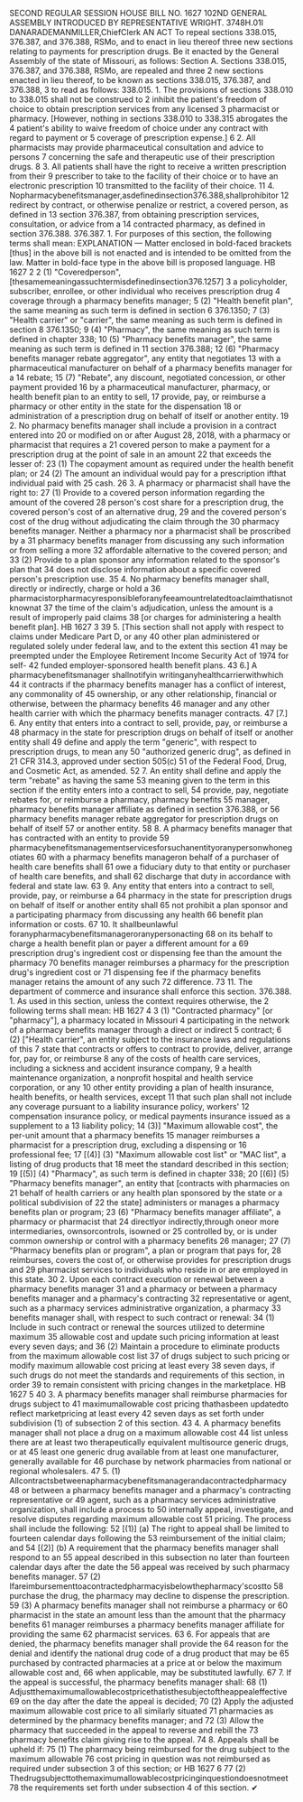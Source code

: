 SECOND REGULAR SESSION
HOUSE BILL NO. 1627
102ND GENERAL ASSEMBLY
INTRODUCED BY REPRESENTATIVE WRIGHT.
3748H.01I DANARADEMANMILLER,ChiefClerk
AN ACT
To repeal sections 338.015, 376.387, and 376.388, RSMo, and to enact in lieu thereof three
new sections relating to payments for prescription drugs.
Be it enacted by the General Assembly of the state of Missouri, as follows:
Section A. Sections 338.015, 376.387, and 376.388, RSMo, are repealed and three
2 new sections enacted in lieu thereof, to be known as sections 338.015, 376.387, and 376.388,
3 to read as follows:
338.015. 1. The provisions of sections 338.010 to 338.015 shall not be construed to
2 inhibit the patient's freedom of choice to obtain prescription services from any licensed
3 pharmacist or pharmacy. [However, nothing in sections 338.010 to 338.315 abrogates the
4 patient's ability to waive freedom of choice under any contract with regard to payment or
5 coverage of prescription expense.]
6 2. All pharmacists may provide pharmaceutical consultation and advice to persons
7 concerning the safe and therapeutic use of their prescription drugs.
8 3. All patients shall have the right to receive a written prescription from their
9 prescriber to take to the facility of their choice or to have an electronic prescription
10 transmitted to the facility of their choice.
11 4. Nopharmacybenefitsmanager,asdefinedinsection376.388,shallprohibitor
12 redirect by contract, or otherwise penalize or restrict, a covered person, as defined in
13 section 376.387, from obtaining prescription services, consultation, or advice from a
14 contracted pharmacy, as defined in section 376.388.
376.387. 1. For purposes of this section, the following terms shall mean:
EXPLANATION — Matter enclosed in bold-faced brackets [thus] in the above bill is not enacted and is
intended to be omitted from the law. Matter in bold-face type in the above bill is proposed language.
HB 1627 2
2 (1) "Coveredperson",[thesamemeaningassuchtermisdefinedinsection376.1257]
3 a policyholder, subscriber, enrollee, or other individual who receives prescription drug
4 coverage through a pharmacy benefits manager;
5 (2) "Health benefit plan", the same meaning as such term is defined in section
6 376.1350;
7 (3) "Health carrier" or "carrier", the same meaning as such term is defined in section
8 376.1350;
9 (4) "Pharmacy", the same meaning as such term is defined in chapter 338;
10 (5) "Pharmacy benefits manager", the same meaning as such term is defined in
11 section 376.388;
12 (6) "Pharmacy benefits manager rebate aggregator", any entity that negotiates
13 with a pharmaceutical manufacturer on behalf of a pharmacy benefits manager for a
14 rebate;
15 (7) "Rebate", any discount, negotiated concession, or other payment provided
16 by a pharmaceutical manufacturer, pharmacy, or health benefit plan to an entity to sell,
17 provide, pay, or reimburse a pharmacy or other entity in the state for the dispensation
18 or administration of a prescription drug on behalf of itself or another entity.
19 2. No pharmacy benefits manager shall include a provision in a contract entered into
20 or modified on or after August 28, 2018, with a pharmacy or pharmacist that requires a
21 covered person to make a payment for a prescription drug at the point of sale in an amount
22 that exceeds the lesser of:
23 (1) The copayment amount as required under the health benefit plan; or
24 (2) The amount an individual would pay for a prescription ifthat individual paid with
25 cash.
26 3. A pharmacy or pharmacist shall have the right to:
27 (1) Provide to a covered person information regarding the amount of the covered
28 person's cost share for a prescription drug, the covered person's cost of an alternative drug,
29 and the covered person's cost of the drug without adjudicating the claim through the
30 pharmacy benefits manager. Neither a pharmacy nor a pharmacist shall be proscribed by a
31 pharmacy benefits manager from discussing any such information or from selling a more
32 affordable alternative to the covered person; and
33 (2) Provide to a plan sponsor any information related to the sponsor's plan that
34 does not disclose information about a specific covered person's prescription use.
35 4. No pharmacy benefits manager shall, directly or indirectly, charge or hold a
36 pharmacistorpharmacyresponsibleforanyfeeamountrelatedtoaclaimthatisnotknownat
37 the time of the claim's adjudication, unless the amount is a result of improperly paid claims
38 [or charges for administering a health benefit plan].
HB 1627 3
39 5. [This section shall not apply with respect to claims under Medicare Part D, or any
40 other plan administered or regulated solely under federal law, and to the extent this section
41 may be preempted under the Employee Retirement Income Security Act of 1974 for self-
42 funded employer-sponsored health benefit plans.
43 6.] A pharmacybenefitsmanager shallnotifyin writinganyhealthcarrierwithwhich
44 it contracts if the pharmacy benefits manager has a conflict of interest, any commonality of
45 ownership, or any other relationship, financial or otherwise, between the pharmacy benefits
46 manager and any other health carrier with which the pharmacy benefits manager contracts.
47 [7.] 6. Any entity that enters into a contract to sell, provide, pay, or reimburse a
48 pharmacy in the state for prescription drugs on behalf of itself or another entity shall
49 define and apply the term "generic", with respect to prescription drugs, to mean any
50 "authorized generic drug", as defined in 21 CFR 314.3, approved under section 505(c)
51 of the Federal Food, Drug, and Cosmetic Act, as amended.
52 7. An entity shall define and apply the term "rebate" as having the same
53 meaning given to the term in this section if the entity enters into a contract to sell,
54 provide, pay, negotiate rebates for, or reimburse a pharmacy, pharmacy benefits
55 manager, pharmacy benefits manager affiliate as defined in section 376.388, or
56 pharmacy benefits manager rebate aggregator for prescription drugs on behalf of itself
57 or another entity.
58 8. A pharmacy benefits manager that has contracted with an entity to provide
59 pharmacybenefitsmanagementservicesforsuchanentityoranypersonwhonegotiates
60 with a pharmacy benefits manageron behalf of a purchaser of health care benefits shall
61 owe a fiduciary duty to that entity or purchaser of health care benefits, and shall
62 discharge that duty in accordance with federal and state law.
63 9. Any entity that enters into a contract to sell, provide, pay, or reimburse a
64 pharmacy in the state for prescription drugs on behalf of itself or another entity shall
65 not prohibit a plan sponsor and a participating pharmacy from discussing any health
66 benefit plan information or costs.
67 10. It shallbeunlawful foranypharmacybenefitsmanageroranypersonacting
68 on its behalf to charge a health benefit plan or payer a different amount for a
69 prescription drug's ingredient cost or dispensing fee than the amount the pharmacy
70 benefits manager reimburses a pharmacy for the prescription drug's ingredient cost or
71 dispensing fee if the pharmacy benefits manager retains the amount of any such
72 difference.
73 11. The department of commerce and insurance shall enforce this section.
376.388. 1. As used in this section, unless the context requires otherwise, the
2 following terms shall mean:
HB 1627 4
3 (1) "Contracted pharmacy" [or "pharmacy"], a pharmacy located in Missouri
4 participating in the network of a pharmacy benefits manager through a direct or indirect
5 contract;
6 (2) ["Health carrier", an entity subject to the insurance laws and regulations of this
7 state that contracts or offers to contract to provide, deliver, arrange for, pay for, or reimburse
8 any of the costs of health care services, including a sickness and accident insurance company,
9 a health maintenance organization, a nonprofit hospital and health service corporation, or any
10 other entity providing a plan of health insurance, health benefits, or health services, except
11 that such plan shall not include any coverage pursuant to a liability insurance policy, workers'
12 compensation insurance policy, or medical payments insurance issued as a supplement to a
13 liability policy;
14 (3)] "Maximum allowable cost", the per-unit amount that a pharmacy benefits
15 manager reimburses a pharmacist for a prescription drug, excluding a dispensing or
16 professional fee;
17 [(4)] (3) "Maximum allowable cost list" or "MAC list", a listing of drug products that
18 meet the standard described in this section;
19 [(5)] (4) "Pharmacy", as such term is defined in chapter 338;
20 [(6)] (5) "Pharmacy benefits manager", an entity that [contracts with pharmacies on
21 behalf of health carriers or any health plan sponsored by the state or a political subdivision of
22 the state] administers or manages a pharmacy benefits plan or program;
23 (6) "Pharmacy benefits manager affiliate", a pharmacy or pharmacist that
24 directlyor indirectly,through oneor more intermediaries, ownsorcontrols, isowned or
25 controlled by, or is under common ownership or control with a pharmacy benefits
26 manager;
27 (7) "Pharmacy benefits plan or program", a plan or program that pays for,
28 reimburses, covers the cost of, or otherwise provides for prescription drugs and
29 pharmacist services to individuals who reside in or are employed in this state.
30 2. Upon each contract execution or renewal between a pharmacy benefits manager
31 and a pharmacy or between a pharmacy benefits manager and a pharmacy's contracting
32 representative or agent, such as a pharmacy services administrative organization, a pharmacy
33 benefits manager shall, with respect to such contract or renewal:
34 (1) Include in such contract or renewal the sources utilized to determine maximum
35 allowable cost and update such pricing information at least every seven days; and
36 (2) Maintain a procedure to eliminate products from the maximum allowable cost list
37 of drugs subject to such pricing or modify maximum allowable cost pricing at least every
38 seven days, if such drugs do not meet the standards and requirements of this section, in order
39 to remain consistent with pricing changes in the marketplace.
HB 1627 5
40 3. A pharmacy benefits manager shall reimburse pharmacies for drugs subject to
41 maximumallowable cost pricing thathasbeen updatedto reflect marketpricing at least every
42 seven days as set forth under subdivision (1) of subsection 2 of this section.
43 4. A pharmacy benefits manager shall not place a drug on a maximum allowable cost
44 list unless there are at least two therapeutically equivalent multisource generic drugs, or at
45 least one generic drug available from at least one manufacturer, generally available for
46 purchase by network pharmacies from national or regional wholesalers.
47 5. (1) Allcontractsbetweenapharmacybenefitsmanagerandacontractedpharmacy
48 or between a pharmacy benefits manager and a pharmacy's contracting representative or
49 agent, such as a pharmacy services administrative organization, shall include a process to
50 internally appeal, investigate, and resolve disputes regarding maximum allowable cost
51 pricing. The process shall include the following:
52 [(1)] (a) The right to appeal shall be limited to fourteen calendar days following the
53 reimbursement of the initial claim; and
54 [(2)] (b) A requirement that the pharmacy benefits manager shall respond to an
55 appeal described in this subsection no later than fourteen calendar days after the date the
56 appeal was received by such pharmacy benefits manager.
57 (2) Ifareimbursementtoacontractedpharmacyisbelowthepharmacy'scostto
58 purchase the drug, the pharmacy may decline to dispense the prescription.
59 (3) A pharmacy benefits manager shall not reimburse a pharmacy or
60 pharmacist in the state an amount less than the amount that the pharmacy benefits
61 manager reimburses a pharmacy benefits manager affiliate for providing the same
62 pharmacist services.
63 6. For appeals that are denied, the pharmacy benefits manager shall provide the
64 reason for the denial and identify the national drug code of a drug product that may be
65 purchased by contracted pharmacies at a price at or below the maximum allowable cost and,
66 when applicable, may be substituted lawfully.
67 7. If the appeal is successful, the pharmacy benefits manager shall:
68 (1) Adjustthemaximumallowablecostpricethatisthesubjectoftheappealeffective
69 on the day after the date the appeal is decided;
70 (2) Apply the adjusted maximum allowable cost price to all similarly situated
71 pharmacies as determined by the pharmacy benefits manager; and
72 (3) Allow the pharmacy that succeeded in the appeal to reverse and rebill the
73 pharmacy benefits claim giving rise to the appeal.
74 8. Appeals shall be upheld if:
75 (1) The pharmacy being reimbursed for the drug subject to the maximum allowable
76 cost pricing in question was not reimbursed as required under subsection 3 of this section; or
HB 1627 6
77 (2) Thedrugsubjecttothemaximumallowablecostpricinginquestiondoesnotmeet
78 the requirements set forth under subsection 4 of this section.
✔